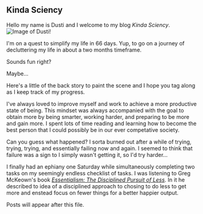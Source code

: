 ## Kinda Sciency

Hello my name is Dusti and I welcome to my blog *Kinda Sciency*.  
![Image of Dusti](https://engineering.usu.edu/be/images/people/alumni/Gerald-McEwen.JPG)!

I'm on a quest to simplify my life in 66 days.  Yup, to go on a journey of decluttering my life in about a two months timeframe.

Sounds fun right?

Maybe...

Here's a little of the back story to paint the scene and I hope you tag along as I keep track of my progress.

I've always loved to improve myself and work to achieve a more productive state of being.  This mindset was always accompanied with the goal to obtain more by being smarter, working harder, and preparing to be more and gain more.  I spent lots of time reading and learning how to become the best person that I could possibly be in our ever competative society.

Can you guess what happened?  I sorta burned out after a while of trying, trying, trying, and essentially failing now and again.  I seemed to think that failure was a sign to I simply wasn't getting it, so I'd try harder...

I finally had an ephiany one Saturday while simultaneously completing two tasks on my seemingly endless checklist of tasks.  I was listening to Greg McKeown's book *[Essentialism: The Disciplined Pursuit of Less](https://www.goodreads.com/book/show/18077875-essentialism)*.  In it he described to idea of a disciplined approach to chosing to do less to get more and enstead focus on fewer things for a better happier output.

Posts will appear after this file. 
